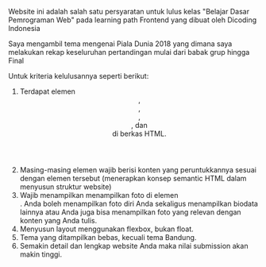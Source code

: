 Website ini adalah salah satu persyaratan untuk lulus kelas "Belajar Dasar Pemrograman Web" pada learning path Frontend yang dibuat oleh Dicoding Indonesia

Saya mengambil tema mengenai Piala Dunia 2018 yang dimana saya melakukan rekap keseluruhan pertandingan mulai dari babak grup hingga Final 

Untuk kriteria kelulusannya seperti berikut:
1. Terdapat elemen <header>, <footer>, <main>, <article>, dan <aside> di berkas HTML.
2. Masing-masing elemen wajib berisi konten yang peruntukkannya sesuai dengan elemen tersebut (menerapkan konsep semantic HTML dalam menyusun struktur website)
3. Wajib menampilkan menampilkan foto di elemen <aside>. Anda boleh menampilkan foto diri Anda sekaligus menampilkan biodata lainnya atau Anda juga bisa menampilkan foto yang relevan dengan konten yang Anda tulis.
4. Menyusun layout menggunakan flexbox, bukan float.
5. Tema yang ditampilkan bebas, kecuali tema Bandung.
6. Semakin detail dan lengkap website Anda maka nilai submission akan makin tinggi.
